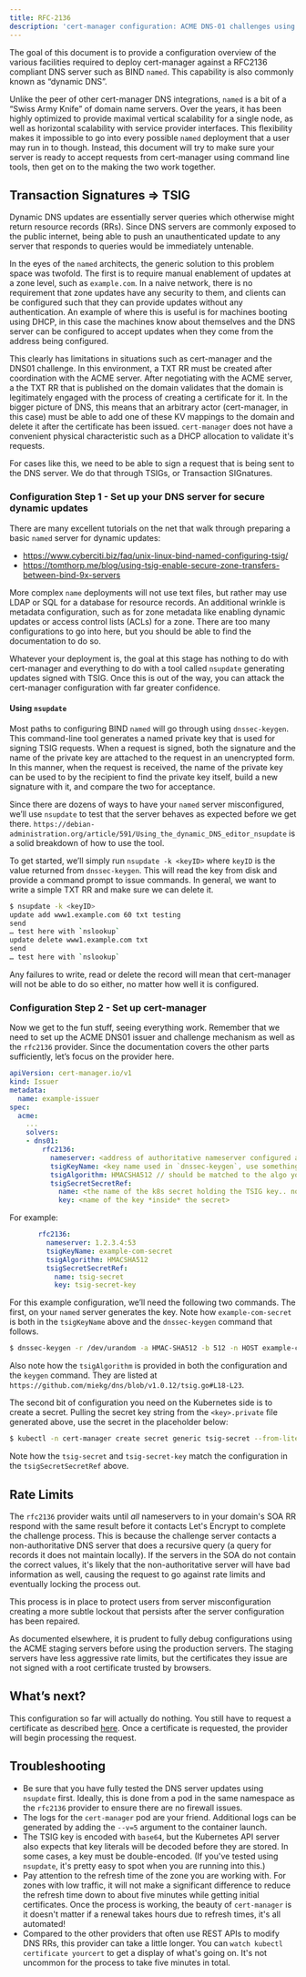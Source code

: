 ```yaml
---
title: RFC-2136
description: 'cert-manager configuration: ACME DNS-01 challenges using RFC2136-compliant DNS providers'
---
```


The goal of this document is to provide a configuration overview of the various
facilities required to deploy cert-manager against a RFC2136 compliant DNS
server such as BIND `named`. This capability is also commonly known as “dynamic
DNS”.

Unlike the peer of other cert-manager DNS integrations, `named` is a bit of a
“Swiss Army Knife” of domain name servers. Over the years, it has been highly
optimized to provide maximal vertical scalability for a single node, as well as
horizontal scalability with service provider interfaces. This flexibility makes
it impossible to go into every possible `named` deployment that a user may run
in to though. Instead, this document will try to make sure your server is ready
to accept requests from cert-manager using command line tools, then get on to
the making the two work together.

## Transaction Signatures ⇒ TSIG

Dynamic DNS updates are essentially server queries which otherwise might return
resource records (RRs). Since DNS servers are commonly exposed to the public
internet, being able to push an unauthenticated update to any server that
responds to queries would be immediately untenable.

In the eyes of the `named` architects, the generic solution to this problem
space was twofold. The first is to require manual enablement of updates at a
zone level, such as `example.com`. In a naive network, there is no requirement
that zone updates have any security to them, and clients can be configured such
that they can provide updates without any authentication. An example of where
this is useful is for machines booting using DHCP, in this case the machines
know about themselves and the DNS server can be configured to accept updates
when they come from the address being configured.

This clearly has limitations in situations such as cert-manager and the DNS01
challenge. In this environment, a TXT RR must be created after coordination with
the ACME server. After negotiating with the ACME server, a the TXT RR that is
published on the domain validates that the domain is legitimately engaged with
the process of creating a certificate for it. In the bigger picture of DNS, this
means that an arbitrary actor (cert-manager, in this case) must be able to add
one of these KV mappings to the domain and delete it after the certificate has
been issued. `cert-manager` does not have a convenient physical characteristic
such as a DHCP allocation to validate it's requests.

For cases like this, we need to be able to sign a request that is being sent to
the DNS server. We do that through TSIGs, or Transaction SIGnatures.

### Configuration Step 1 - Set up your DNS server for secure dynamic updates

There are many excellent tutorials on the net that walk through
preparing a basic `named` server for dynamic updates:

-  https://www.cyberciti.biz/faq/unix-linux-bind-named-configuring-tsig/
-  https://tomthorp.me/blog/using-tsig-enable-secure-zone-transfers-between-bind-9x-servers

More complex `name` deployments will not use text files, but rather may use LDAP
or SQL for a database for resource records. An additional wrinkle is metadata
configuration, such as for zone metadata like enabling dynamic updates or access
control lists (ACLs) for a zone.  There are too many configurations to go into
here, but you should be able to find the documentation to do so.

Whatever your deployment is, the goal at this stage has nothing to do with
cert-manager and everything to do with a tool called `nsupdate` generating
updates signed with TSIG. Once this is out of the way, you can attack the
cert-manager configuration with far greater confidence.

#### Using `nsupdate`

Most paths to configuring BIND `named` will go through using `dnssec-keygen`.
This command-line tool generates a named private key that is used for signing
TSIG requests. When a request is signed, both the signature and the name of the
private key are attached to the request in an unencrypted form.  In this manner,
when the request is received, the name of the private key can be used to by the
recipient to find the private key itself, build a new signature with it, and
compare the two for acceptance.

Since there are dozens of ways to have your `named` server misconfigured, we’ll
use `nsupdate` to test that the server behaves as expected before we get there.
`https://debian-administration.org/article/591/Using_the_dynamic_DNS_editor_nsupdate`
is a solid breakdown of how to use the tool.

To get started, we’ll simply run `nsupdate -k <keyID>` where `keyID` is the value
returned from `dnssec-keygen`. This will read the key from disk and provide a
command prompt to issue commands. In general, we want to write a simple TXT RR
and make sure we can delete it.

```bash
$ nsupdate -k <keyID>
update add www1.example.com 60 txt testing
send
… test here with `nslookup`
update delete www1.example.com txt
send
… test here with `nslookup`
```

Any failures to write, read or delete the record will mean that cert-manager
will not be able to do so either, no matter how well it is configured.

### Configuration Step 2 - Set up cert-manager

Now we get to the fun stuff, seeing everything work. Remember that we need to
set up the ACME DNS01 issuer and challenge mechanism as well as the `rfc2136`
provider. Since the documentation covers the other parts sufficiently, let’s
focus on the provider here.

```yaml
apiVersion: cert-manager.io/v1
kind: Issuer
metadata:
  name: example-issuer
spec:
  acme:
    ...
    solvers:
    - dns01:
        rfc2136:
          nameserver: <address of authoritative nameserver configured above>
          tsigKeyName: <key name used in `dnssec-keygen`, use something semantically meaningful in both environments>
          tsigAlgorithm: HMACSHA512 // should be matched to the algo you chose in `dnssec-keygen`
          tsigSecretSecretRef:
            name: <the name of the k8s secret holding the TSIG key.. not the key itself!>
            key: <name of the key *inside* the secret>
```

For example:

```yaml
       rfc2136:
         nameserver: 1.2.3.4:53
         tsigKeyName: example-com-secret
         tsigAlgorithm: HMACSHA512
         tsigSecretSecretRef:
           name: tsig-secret
           key: tsig-secret-key
```

For this example configuration, we’ll need the following two commands.  The
first, on your `named` server generates the key. Note how `example-com-secret`
is both in the `tsigKeyName` above and the `dnssec-keygen` command that follows.

```bash
$ dnssec-keygen -r /dev/urandom -a HMAC-SHA512 -b 512 -n HOST example-com-secret
```

Also note how the `tsigAlgorithm` is provided in both the configuration and the
`keygen` command. They are listed at
`https://github.com/miekg/dns/blob/v1.0.12/tsig.go#L18-L23`.

The second bit of configuration you need on the Kubernetes side is to create a
secret. Pulling the secret key string from the `<key>.private` file generated
above, use the secret in the placeholder below:

```bash
$ kubectl -n cert-manager create secret generic tsig-secret --from-literal=tsig-secret-key=<somesecret>
```

Note how the `tsig-secret` and `tsig-secret-key` match the configuration in the
`tsigSecretSecretRef` above.

## Rate Limits

The `rfc2136` provider waits until *all* nameservers to in your domain's SOA RR
respond with the same result before it contacts Let's Encrypt to complete the
challenge process. This is because the challenge server contacts a
non-authoritative DNS server that does a recursive query (a query for records it
does not maintain locally). If the servers in the SOA do not contain the correct
values, it's likely that the non-authoritative server will have bad information
as well, causing the request to go against rate limits and eventually locking
the process out.

This process is in place to protect users from server misconfiguration creating
a more subtle lockout that persists after the server configuration has been
repaired.

As documented elsewhere, it is prudent to fully debug configurations using the
ACME staging servers before using the production servers. The staging servers
have less aggressive rate limits, but the certificates they issue are not signed
with a root certificate trusted by browsers.

## What’s next?

This configuration so far will actually do nothing. You still have to request a
certificate as described [here](../../../usage/README.md). Once a certificate is
requested, the provider will begin processing the request.

## Troubleshooting

- Be sure that you have fully tested the DNS server updates using `nsupdate`
  first. Ideally, this is done from a pod in the same namespace as the `rfc2136`
  provider to ensure there are no firewall issues.
- The logs for the `cert-manager` pod are your friend. Additional logs can be
  generated by adding the `--v=5` argument to the container launch.
- The TSIG key is encoded with `base64`, but the Kubernetes API server also
  expects that key literals will be decoded before they are stored. In some
  cases, a key must be double-encoded. (If you've tested using `nsupdate`, it's
  pretty easy to spot when you are running into this.)
- Pay attention to the refresh time of the zone you are working with. For zones
  with low traffic, it will not make a significant difference to reduce the
  refresh time down to about five minutes while getting initial certificates.
  Once the process is working, the beauty of `cert-manager` is it doesn't matter
  if a renewal takes hours due to refresh times, it's all automated!
- Compared to the other providers that often use REST APIs to modify DNS RRs,
  this provider can take a little longer.  You can `watch kubectl certificate
  yourcert` to get a display of what's going on. It's not uncommon for the process
  to take five minutes in total.